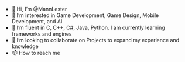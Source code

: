 - 👋 Hi, I’m @MannLester
- 👀 I’m interested in Game Development, Game Design, Mobile Development, and AI
- 🌱 I’m fluent in C, C++, C#, Java, Python. I am currently learning frameworks and engines
- 💞️ I’m looking to collaborate on Projects to expand my experience and knowledge
- 📫 How to reach me

<!---
MannLester/MannLester is a ✨ special ✨ repository because its `README.md` (this file) appears on your GitHub profile.
You can click the Preview link to take a look at your changes.
--->
